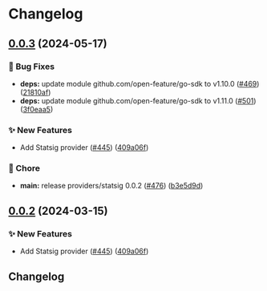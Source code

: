 # Changelog

## [0.0.3](https://github.com/Kavindu-Dodan/go-sdk-contrib/compare/providers/statsig-v0.0.2...providers/statsig/v0.0.3) (2024-05-17)


### 🐛 Bug Fixes

* **deps:** update module github.com/open-feature/go-sdk to v1.10.0 ([#469](https://github.com/Kavindu-Dodan/go-sdk-contrib/issues/469)) ([21810af](https://github.com/Kavindu-Dodan/go-sdk-contrib/commit/21810afc33fce9a3940ec9dc59e65f140fcbaa57))
* **deps:** update module github.com/open-feature/go-sdk to v1.11.0 ([#501](https://github.com/Kavindu-Dodan/go-sdk-contrib/issues/501)) ([3f0eaa5](https://github.com/Kavindu-Dodan/go-sdk-contrib/commit/3f0eaa575500baa663dc24dbfc6cf8214565471f))


### ✨ New Features

* Add Statsig provider ([#445](https://github.com/Kavindu-Dodan/go-sdk-contrib/issues/445)) ([409a06f](https://github.com/Kavindu-Dodan/go-sdk-contrib/commit/409a06fcf0157469495cf759692f333ae9d808f6))


### 🧹 Chore

* **main:** release providers/statsig 0.0.2 ([#476](https://github.com/Kavindu-Dodan/go-sdk-contrib/issues/476)) ([b3e5d9d](https://github.com/Kavindu-Dodan/go-sdk-contrib/commit/b3e5d9d646a9e51d88ea79d60a5ee12624f74a0d))

## [0.0.2](https://github.com/open-feature/go-sdk-contrib/compare/providers/statsig-v0.0.1...providers/statsig/v0.0.2) (2024-03-15)


### ✨ New Features

* Add Statsig provider ([#445](https://github.com/open-feature/go-sdk-contrib/issues/445)) ([409a06f](https://github.com/open-feature/go-sdk-contrib/commit/409a06fcf0157469495cf759692f333ae9d808f6))

## Changelog
